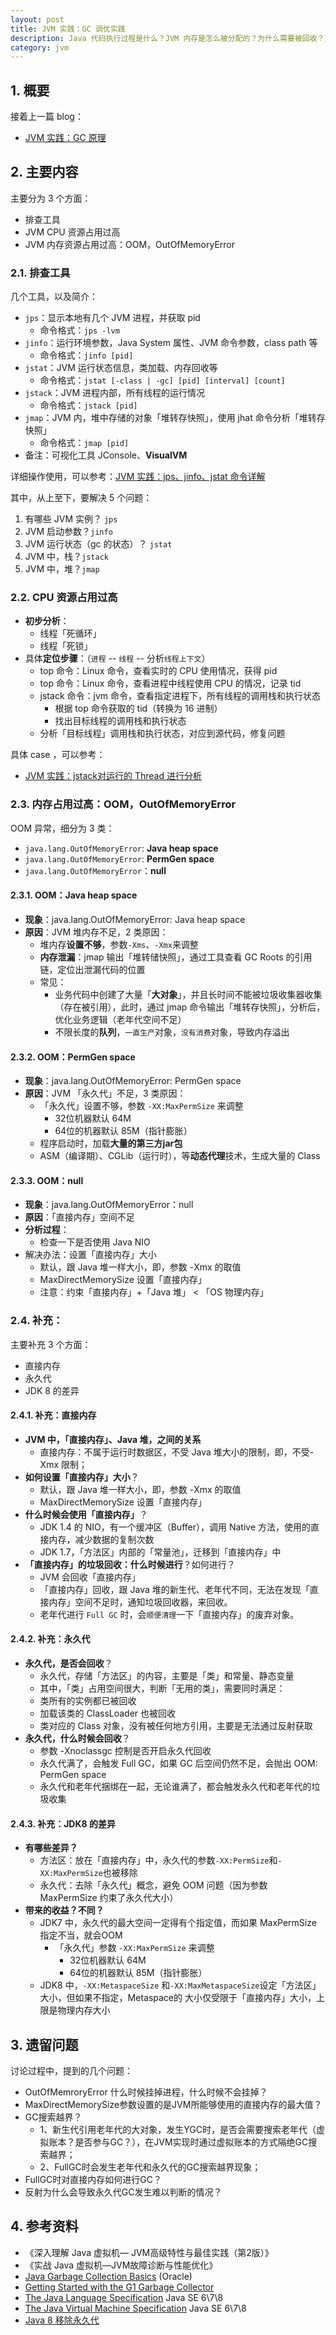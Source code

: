 ```yaml
---
layout: post
title: JVM 实践：GC 调优实践
description: Java 代码执行过程是什么？JVM 内存是怎么被分配的？为什么需要被回收？又如何回收？核心原理和要点是什么
category: jvm
---
```


## 1. 概要

接着上一篇 blog：

* [JVM 实践：GC 原理]()


## 2. 主要内容

主要分为 3 个方面：

* 排查工具
* JVM CPU 资源占用过高
* JVM 内存资源占用过高：OOM，OutOfMemoryError

### 2.1. 排查工具

几个工具，以及简介：

* `jps`：显示本地有几个 JVM 进程，并获取 pid
	* 命令格式：`jps -lvm`
* `jinfo`：运行环境参数，Java System 属性、JVM 命令参数，class path 等
	* 命令格式：`jinfo [pid]`
* `jstat`：JVM 运行状态信息，类加载、内存回收等
	* 命令格式：`jstat [-class | -gc] [pid] [interval] [count]`
* `jstack`：JVM 进程内部，所有线程的运行情况
	* 命令格式：`jstack [pid]`
* `jmap`：JVM 内，堆中存储的对象「堆转存快照」，使用 jhat 命令分析「堆转存快照」
	* 命令格式：`jmap [pid]`
* 备注：可视化工具 JConsole、**VisualVM**

详细操作使用，可以参考：[JVM 实践：jps、jinfo、jstat 命令详解](http://ningg.top/jvm-best-practice-cmd-details-jps-jinfo-jstat/)


其中，从上至下，要解决 5 个问题：

1. 有哪些 JVM 实例？ `jps`
1. JVM 启动参数？`jinfo`
1. JVM 运行状态（gc 的状态）？ `jstat`
1. JVM 中，栈？`jstack`
1. JVM 中，堆？`jmap`

### 2.2. CPU 资源占用过高

* **初步分析**：
	* 线程「死循环」
	* 线程「死锁」
* 具体**定位步骤**：（`进程` -- `线程` -- 分析`线程上下文`）
	* top 命令：Linux 命令，查看实时的 CPU 使用情况，获得 pid
	* top 命令：Linux 命令，查看进程中线程使用 CPU 的情况，记录 tid
	* jstack 命令：jvm 命令，查看指定进程下，所有线程的调用栈和执行状态
		* 根据 top 命令获取的 tid（转换为 16 进制）
		* 找出目标线程的调用栈和执行状态
	* 分析「目标线程」调用栈和执行状态，对应到源代码，修复问题


具体 case ，可以参考：

* [JVM 实践：jstack对运行的 Thread 进行分析](http://ningg.top/jvm-best-practice-jstack-thread-analysis/)




### 2.3. 内存占用过高：OOM，OutOfMemoryError

OOM 异常，细分为 3 类：

* `java.lang.OutOfMemoryError`: **Java heap space**
* `java.lang.OutOfMemoryError`: **PermGen space**
* `java.lang.OutOfMemoryError`：**null**

#### 2.3.1. OOM：Java heap space

* **现象**：java.lang.OutOfMemoryError: Java heap space
* **原因**：JVM 堆内存不足，2 类原因：
	* 堆内存**设置不够**，参数`-Xms`、`-Xmx`来调整
	* **内存泄漏**：jmap 输出「堆转储快照」，通过工具查看 GC Roots 的引用链，定位出泄漏代码的位置
	* 常见：
		* 业务代码中创建了大量「**大对象**」，并且长时间不能被垃圾收集器收集（存在被引用），此时，通过 jmap 命令输出「堆转存快照」，分析后，优化业务逻辑（老年代空间不足）
		* 不限长度的**队列**，`一直生产`对象，`没有消费`对象，导致内存溢出

#### 2.3.2. OOM：PermGen space

* **现象**：java.lang.OutOfMemoryError: PermGen space
* **原因**：JVM 「永久代」不足，3 类原因：
	* 「永久代」设置不够，参数 `-XX:MaxPermSize` 来调整
		* 32位机器默认 64M
		* 64位的机器默认 85M（指针膨胀）
	* 程序启动时，加载**大量的第三方jar包**
	* ASM（编译期）、CGLib（运行时），等**动态代理**技术，生成大量的 Class

#### 2.3.3. OOM：null

* **现象**：java.lang.OutOfMemoryError：null
* **原因**：「直接内存」空间不足
* **分析过程**：
	* 检查一下是否使用 Java NIO
* 解决办法：设置「直接内存」大小
	* 默认，跟 Java 堆一样大小，即，参数 -Xmx 的取值
	* MaxDirectMemorySize 设置「直接内存」
	* 注意：约束「直接内存」+「Java 堆」 < 「OS 物理内存」

### 2.4. 补充：

主要补充 3 个方面：

* 直接内存
* 永久代
* JDK 8 的差异

#### 2.4.1. 补充：直接内存

* **JVM 中，「直接内存」、Java 堆，之间的关系**
	* 直接内存：不属于运行时数据区，不受 Java 堆大小的限制，即，不受-Xmx 限制；
* **如何设置「直接内存」大小**？
	* 默认，跟 Java 堆一样大小，即，参数 -Xmx 的取值
	* MaxDirectMemorySize 设置「直接内存」
* **什么时候会使用「直接内存」**？
	* JDK 1.4 的 NIO，有一个缓冲区（Buffer），调用 Native 方法，使用的直接内存，减少数据的复制次数
	* JDK 1.7，「方法区」内部的「常量池」，迁移到「直接内存」中
* **「直接内存」的垃圾回收：什么时候进行**？如何进行？
	* JVM 会回收「直接内存」
	* 「直接内存」回收，跟 Java 堆的新生代、老年代不同，无法在发现「直接内存」空间不足时，通知垃圾回收器，来回收。
	* 老年代进行 `Full GC` 时，会`顺便清理`一下「直接内存」的废弃对象。

#### 2.4.2. 补充：永久代

* **永久代，是否会回收**？
	* 永久代，存储「方法区」的内容，主要是「类」和常量、静态变量
	* 其中，「类」占用空间很大，判断「无用的类」，需要同时满足：
	* 类所有的实例都已被回收
	* 加载该类的 ClassLoader 也被回收
	* 类对应的 Class 对象，没有被任何地方引用，主要是无法通过反射获取
* **永久代，什么时候会回收**？
	* 参数 -Xnoclassgc 控制是否开启永久代回收
	* 永久代满了，会触发 Full GC，如果 GC 后空间仍然不足，会抛出 OOM: PermGen space
	* 永久代和老年代捆绑在一起，无论谁满了，都会触发永久代和老年代的垃圾收集 

#### 2.4.3. 补充：JDK8 的差异

* **有哪些差异？**
	* 方法区：放在「直接内存」中，永久代的参数`-XX:PermSize`和`-XX:MaxPermSize`也被移除
	* 永久代：去除「永久代」概念，避免 OOM 问题（因为参数 MaxPermSize 约束了永久代大小）
* **带来的收益？不同？**
	* JDK7 中，永久代的最大空间一定得有个指定值，而如果 MaxPermSize 指定不当，就会OOM
		* 「永久代」参数 `-XX:MaxPermSize` 来调整
			* 32位机器默认 64M
			* 64位的机器默认 85M（指针膨胀）
	* JDK8 中，`-XX:MetaspaceSize` 和`-XX:MaxMetaspaceSize`设定「方法区」大小，但如果不指定，Metaspace的 大小仅受限于「直接内存」大小，上限是物理内存大小

## 3. 遗留问题

讨论过程中，提到的几个问题：

* OutOfMemroryError 什么时候挂掉进程，什么时候不会挂掉？
* MaxDirectMemorySize参数设置的是JVM所能够使用的直接内存的最大值？
* GC搜索越界？
	* 1、新生代引用老年代的大对象，发生YGC时，是否会需要搜索老年代（虚拟账本？是否参与GC？），在JVM实现时通过虚拟账本的方式隔绝GC搜索越界；
	* 2、FullGC时会发生老年代和永久代的GC搜索越界现象；
* FullGC时对直接内存如何进行GC？
* 反射为什么会导致永久代GC发生难以判断的情况？


## 4. 参考资料

* 《深入理解 Java 虚拟机— JVM高级特性与最佳实践（第2版）》
* 《实战 Java 虚拟机—JVM故障诊断与性能优化》
* [Java Garbage Collection  Basics](http://www.oracle.com/webfolder/technetwork/tutorials/obe/java/gc01/index.html) (Oracle) 
* [Getting Started with the G1 Garbage Collector](http://www.oracle.com/webfolder/technetwork/tutorials/obe/java/G1GettingStarted/index.html)
* [The Java Language Specification](https://docs.oracle.com/javase/specs/index.html) Java SE 6\7\8
* [The Java Virtual Machine Specification](https://docs.oracle.com/javase/specs/index.html) Java SE 6\7\8
* [Java 8 移除永久代](http://www.infoq.com/cn/articles/Java-PERMGEN-Removed/)







[NingG]:    http://ningg.github.com  "NingG"
